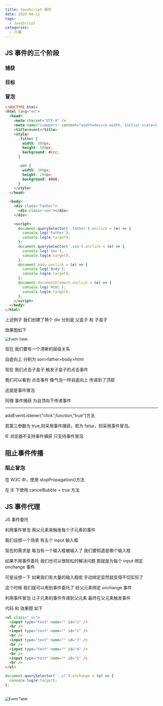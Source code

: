 ```yaml
---
title: JavaScript 事件
date: 2020-08-11
tags:
  - JavaScript
categories:
  - JS篇
---
```


## JS 事件的三个阶段

### 捕获

### 目标

### 冒泡

```html
<!DOCTYPE html>
<html lang="en">
  <head>
    <meta charset="UTF-8" />
    <meta name="viewport" content="width=device-width, initial-scale=1.0" />
    <title>event</title>
    <style>
      .father {
        width: 500px;
        height: 500px;
        background: #ccc;
      }

      .son {
        width: 200px;
        height: 200px;
        background: #888;
      }
    </style>
  </head>

  <body>
    <div class="father">
      <div class="son"></div>
    </div>

    <script>
      document.querySelector('.father').onclick = (e) => {
        console.log('Father');
        console.log(e.target);
      };
      document.querySelector('.son').onclick = (e) => {
        console.log('Son');
        console.log(e.target);
      };
      document.body.onclick = (e) => {
        console.log('Body');
        console.log(e.target);
      };
      document.documentElement.onclick = (e) => {
        console.log('Html');
        console.log(e.target);
      };
    </script>
  </body>
</html>
```

上述例子 我们创建了两个 div 分别是 父盒子 和 子盒子

效果图如下

<img src="https://gitee.com/LuckyChou/blog-images/raw/master/js/event.gif" alt="Event Table" style="zoom:80%;" />

现在 我们要有一个清晰的层级关系

自底向上 分别为 son>father>body>html

现在 我们点击子盒子 触发子盒子的点击事件

我们可以看到 点击事件 像气泡一样自底向上 传递到了顶部

这就是事件冒泡

同理 事件捕获 为自顶向下传递事件

<hr />

addEventListener("click",function,"true")方法

若第三参数为 true,则采用事件捕获。若为 false，则采用事件冒泡。

IE 浏览器不支持事件捕获 只支持事件冒泡

## 阻止事件传播

### 阻止冒泡

在 W3C 中，使用 stopPropagation()方法

在 IE 下使用 cancelBubble = true 方法

## JS 事件代理

JS 事件委托

利用事件冒泡 用父元素来触发每个子元素的事件

我们设想一个场景 有五个 input 输入框

现在的需求是 每当有一个输入框被输入了 我们要知道是哪个输入框

如果不用事件委托 我们也可以很轻松的解决问题 那就是为每个 input 绑定 onchange 事件

可是设想一下 如果我们有大量的输入框呢 手动绑定显然就变得不切实际了

这个时候 我们就可以用到事件委托了 给父元素绑定 onchange 事件

利用事件冒泡 让子元素的事件传递到父元素 最终在父元素触发事件

代码 和 效果图 如下

```html
<ul class="_ul">
  <input type="text" name="" id="1" />
  <br />
  <input type="text" name="" id="2" />
  <br />
  <input type="text" name="" id="3" />
  <br />
  <input type="text" name="" id="4" />
  <br />
  <input type="text" name="" id="5" />
  <br />
</ul>
```

```js
document.querySelector('._ul').onchange = (e) => {
  console.log(e.target);
};
```

<br />

<img src="https://gitee.com/LuckyChou/blog-images/raw/master/js/%E4%BA%8B%E4%BB%B6%E5%A7%94%E6%89%98.gif" alt="Event Table" style="zoom:80%;" />
